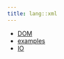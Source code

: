 ```yaml
---
title: lang::xml
---
```



   * [DOM](../../../Library/lang/xml/DOM.md)
   * [examples](../../../Library/lang/xml/examples)
   * [IO](../../../Library/lang/xml/IO.md)